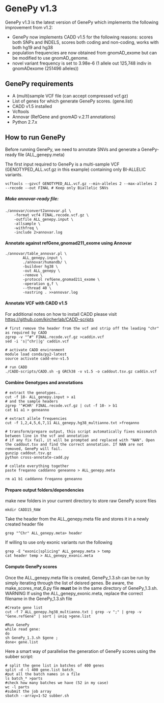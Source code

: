 # GenePy v1.3
GenePy v1.3 is the latest version of GenePy which implements the following improvement from v1.2:

- GenePy now implements CADD v1.5 for the following reasons: scores both SNPs and INDELS, scores both coding and non-coding, works with both hg19 and hg38
- population frequencies are now obtained from gnomAD_exome but can be modified to use gnomAD_genome.
- novel variant frequency is set to 3.98e-6 (1 allele out 125,748 indiv in gnomADexome (251496 alleles))


## GenePy requirements
* A (multi)sample VCF file (can accept compressed vcf.gz)
* List of genes for which generate GenePy scores. (gene.list)
* CADD v1.5 installed
* Vcftools
* Annovar (RefGene and gnomAD v.2.11 annotations)
* Python 2.7.x

## How to run GenePy
Before running GenePy, we need to annotate SNVs and generate a GenePy-ready file (ALL_genepy.meta)

The first input required to GenePy is a multi-sample VCF (GENOTYPED_ALL.vcf.gz in this example) containing only BI-ALLELIC variants.
```
vcftools --gzvcf GENOTYPED_ALL.vcf.gz --min-alleles 2 --max-alleles 2 --recode --out FINAL # Keep only Biallelic SNVs 
````
##### Make annovar-ready file:
```
./annovar/convert2annovar.pl \
	-format vcf4 FINAL.recode.vcf.gz \
	-outfile ALL_genepy.input \
	-allsample \
	-withfreq \
	-include 2>annovar.log
```
#### Annotate against refGene,gnomad211_exome using Annovar
```
./annovar/table_annovar.pl \
        ALL_genepy.input \
        ./annovar/humandb/ \
        -buildver hg38 \
        -out ALL_genepy \
        -remove \
        -protocol refGene,gnomad211_exome \
        -operation g,f \
        --thread 40 \
        -nastring . >>annovar.log
```


#### Annotate VCF with CADD v1.5
For additional notes on how to install CADD please visit https://github.com/kircherlab/CADD-scripts
```
# first remove the header from the vcf and strip off the leading "chr" as required by CADD
zgrep -v "^#" FINAL.recode.vcf.gz >caddin.vcf
sed -i 's|^chr||g' caddin.vcf

# activate CADD environment
module load conda/py2-latest
source activate cadd-env-v1.5

# run CADD
./CADD-scripts/CADD.sh -g GRCh38 -v v1.5 -o caddout.tsv.gz caddin.vcf
```

#### Combine Genotypes and annotations
```
# extract the genotypes..
cut -f 18- ALL_genepy.input > a1
# and the sample headers
zgrep '^#CHR' FINAL.recode.vcf.gz | cut -f 10- > b1
cat b1 a1 > geneanno

# extract allele frequencies
cut -f 1,2,4,5,6,7,11 ALL_genepy.hg38_multianno.txt >freqanno

# transform/prepare output, this script automatically fixes missmatch between line in the vcf and annotation
# if any fix fail, it will be prompted and replaced with "NAN". Open the caddout.tsv and find the correct annotation. If NAN are not removed, GenePy will fail.
gunzip caddout.tsv.gz
python cross-annotate-cadd.py

# collate everything together
paste freqanno caddanno geneanno > ALL_genepy.meta

rm a1 b1 caddanno freqanno geneanno
```
#### Prepare output folders/dependencies
make new folders in your current directory to store raw GenePy score files
```
mkdir CADD15_RAW
```
Take the header from the ALL_genepy.meta file and stores it in a newly created header file
```
grep "^Chr" ALL_genepy.meta> header
```
If willing to use only exonic variants run the following
```
grep -E "exonic|splicing" ALL_genepy.meta > temp
cat header temp > ALL_genepy_exonic.meta

```

#### Compute GenePy scores
Once the ALL_genepy.meta file is created, GenePy_1.3.sh can be run by simply iterating through the list of deisred genes. Be aware, the make_scores_mat_6.py file **must** be in the same directory of GenePy_1.3.sh. WARNING If using the ALL_genepy_exonic.meta, replace the correct filename in the GenePy_1.3.sh file

```
#Create gene list 
cut -f 7 ALL_genepy.hg38_multianno.txt | grep -v ";" | grep -v "Gene.refGene" | sort | uniq >gene.list

#Run GenePy
while read gene:
do
sh GenePy_1.3.sh $gene ;
done< gene.list

````
Here a smart way of parallelise the generation of GenePy scores using the subber script:
```
# split the gene list in batches of 400 genes
split -d -l 400 gene.list batch_
#put all the batch names in a file
ls batch_* >parts
#check how many batches we have (52 in my case)
wc -l parts
#submit the job array
sbatch --array=1-52 subber.sh
```

